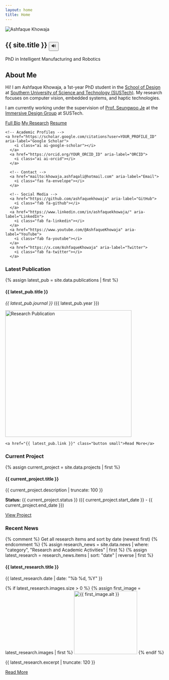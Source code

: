 ```yaml
---
layout: home
title: Home
---
```


<section class="hero">
  <div class="hero-content">
   <div class="profile-image">
  <div class="profile-image-container">
    <img src="{{ 'assets/img/Profile.png' | relative_url }}" alt="Ashfaque Khowaja">
  </div>
</div>
    <h1 class="site-title">
  {{ site.title }}
  <button id="pronounce-btn" aria-label="Hear pronunciation" title="Hear pronunciation">🔊</button>
</h1>
    <p class="subtitle">PhD in Intelligent Manufacturing and Robotics</p>
  </div>
</section>

<section class="about">
  <h2>About Me</h2>
  <p>Hi! I am Ashfaque Khowaja, a 1st-year PhD student in the <a href="https://designschool.sustech.edu.cn/">School of Design</a> at <a href="http://www.sustech.edu.cn/en/">Southern University of Science and Technology (SUSTech)</a>. My research focuses on computer vision, embedded systems, and haptic technologies.</p>

<p>I am currently working under the supervision of <a href="https://immersivedesignresearch.com/seungwoo">Prof. Seungwoo Je</a> at the <a href="https://immersivedesignresearch.com/">Immersive Design Group</a> at SUSTech.</p>
  
  <div class="quick-links">
    <a href="/about" class="button">Full Bio</a>
    <a href="/research" class="button">My Research</a>
    <a href="{{ '/assets/CV.pdf' | relative_url }}" class="button">Resume</a>

    <!-- Academic Profiles -->
    <a href="https://scholar.google.com/citations?user=YOUR_PROFILE_ID" aria-label="Google Scholar">
        <i class="ai ai-google-scholar"></i>
      </a>
      <a href="https://orcid.org/YOUR_ORCID_ID" aria-label="ORCID">
        <i class="ai ai-orcid"></i>
      </a>
      
      <!-- Contact -->
      <a href="mailto:khowaja.ashfaqali@hotmail.com" aria-label="Email">
        <i class="fas fa-envelope"></i>
      </a>
      
      <!-- Social Media -->
      <a href="https://github.com/ashfaquekhowaja" aria-label="GitHub">
        <i class="fab fa-github"></i>
      </a>
      <a href="https://www.linkedin.com/in/ashfaquekhowaja/" aria-label="LinkedIn">
        <i class="fab fa-linkedin"></i>
      </a>
      <a href="https://www.youtube.com/@AshfaqueKhowaja" aria-label="YouTube">
        <i class="fab fa-youtube"></i>
      </a>
      <a href="https://x.com/AshfaqueKhowaja" aria-label="Twitter">
        <i class="fab fa-twitter"></i>
      </a>
  </div>

  
</section>

<section class="highlights">
  <div class="highlight-box">
    <h3>Latest Publication</h3>
    {% assign latest_pub = site.data.publications | first %}
    <h4>{{ latest_pub.title }}</h4>
    <p><em>{{ latest_pub.journal }}</em> ({{ latest_pub.year }})</p>
        <div class="pub-image">
      <img src="{{ 'assets/img/paper.webp' | relative_url }}" 
           alt="Research Publication" 
           width="400"
           class="news-thumbnail" 
           loading="lazy">
    </div>
    
    <a href="{{ latest_pub.link }}" class="button small">Read More</a>
  </div>
  
  <div class="highlight-box">
  <h3>Current Project</h3>
  {% assign current_project = site.data.projects | first %}
  <h4>{{ current_project.title }}</h4>
  <p>{{ current_project.description | truncate: 100 }}</p>
  <p><strong>Status:</strong> {{ current_project.status }} ({{ current_project.start_date }} - {{ current_project.end_date }})</p>
  <a href="/projects" class="button small">View Project</a>
  </div>
  
<div class="highlight-box">
  <h3>Recent News</h3>
  {% comment %} Get all research items and sort by date (newest first) {% endcomment %}
  {% assign research_news = site.data.news | where: "category", "Research and Academic Activities" | first %}
  {% assign latest_research = research_news.items | sort: "date" | reverse | first %}
  
  <h4>{{ latest_research.title }}</h4>
  <p class="news-date">{{ latest_research.date | date: "%b %d, %Y" }}</p>
  
  <div class="news-images">
    {% if latest_research.images.size > 0 %}
      {% assign first_image = latest_research.images | first %}
      <img src="{{ first_image.path | relative_url }}" 
           alt="{{ first_image.alt }}" 
           width="200"
           class="news-thumbnail"
           loading="lazy">
    {% endif %}
  </div>
  
  <p class="news-excerpt">{{ latest_research.excerpt | truncate: 120 }}</p>
  
  <a href="{{ latest_research.url | default: '/news/' }}" class="button small">
    Read More
  </a>
</div>
</section>
